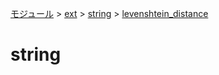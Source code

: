 [モジュール](../../index.md) > [ext](../index.md) > [string](./index.md) > [levenshtein_distance]()

# string
